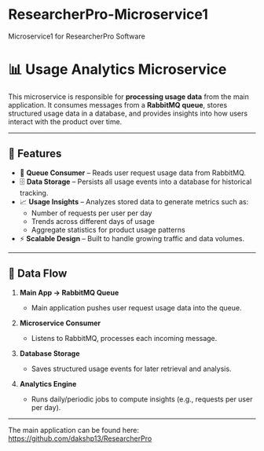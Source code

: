 # ResearcherPro-Microservice1
Microservice1 for ResearcherPro Software

# 📊 Usage Analytics Microservice  

This microservice is responsible for **processing usage data** from the main application. It consumes messages from a **RabbitMQ queue**, stores structured usage data in a database, and provides insights into how users interact with the product over time.  

---

## 🚀 Features  

- 📨 **Queue Consumer** – Reads user request usage data from RabbitMQ.  
- 🗄️ **Data Storage** – Persists all usage events into a database for historical tracking.  
- 📈 **Usage Insights** – Analyzes stored data to generate metrics such as:  
  - Number of requests per user per day  
  - Trends across different days of usage  
  - Aggregate statistics for product usage patterns  
- ⚡ **Scalable Design** – Built to handle growing traffic and data volumes.  

---

## 📂 Data Flow  

1. **Main App → RabbitMQ Queue**  
   - Main application pushes user request usage data into the queue.  

2. **Microservice Consumer**  
   - Listens to RabbitMQ, processes each incoming message.  

3. **Database Storage**  
   - Saves structured usage events for later retrieval and analysis.  

4. **Analytics Engine**  
   - Runs daily/periodic jobs to compute insights (e.g., requests per user per day).  

---

The main application can be found here: https://github.com/dakshp13/ResearcherPro
